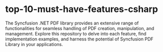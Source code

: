 # top-10-must-have-features-csharp
The Syncfusion .NET PDF library provides an extensive range of functionalities for seamless handling of PDF creation, manipulation, and management.  Explore this repository to delve into each feature, find implementation examples, and harness the potential of Syncfusion PDF Library in your applications.
